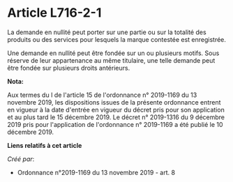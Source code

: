 # Article L716-2-1

La demande en nullité peut porter sur une partie ou sur la totalité des produits ou des services pour lesquels la marque
contestée est enregistrée.

Une demande en nullité peut être fondée sur un ou plusieurs motifs. Sous réserve de leur appartenance au même titulaire, une
telle demande peut être fondée sur plusieurs droits antérieurs.

**Nota:**

Aux termes du I de l'article 15 de l'ordonnance n° 2019-1169 du 13 novembre 2019, les dispositions issues de la présente
ordonnance entrent en vigueur à la date d'entrée en vigueur du décret pris pour son application et au plus tard le 15
décembre 2019. Le décret n° 2019-1316 du 9 décembre 2019 pris pour l'application de l'ordonnance n° 2019-1169 a été publié le
10 décembre 2019.

**Liens relatifs à cet article**

_Créé par_:

  - Ordonnance n°2019-1169 du 13 novembre 2019 - art. 8
